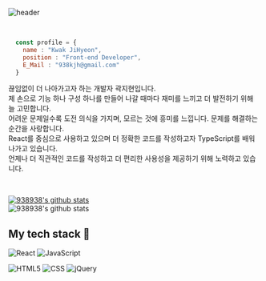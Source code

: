 ![header](https://capsule-render.vercel.app/api?type=waving&color=auto&height=150&section=header&text=Hello,World!&fontSize=30)

<br>

```javascript
  const profile = {
    name : "Kwak JiHyeon",
    position : "Front-end Developer",
    E_Mail : "938kjh@gmail.com"
  }
```

끊임없이 더 나아가고자 하는 개발자 곽지현입니다.<br>
제 손으로 기능 하나 구성 하나를 만들어 나갈 때마다 재미를 느끼고 더 발전하기 위해 늘 고민합니다.<br>
어려운 문제일수록 도전 의식을 가지며, 모르는 것에 흥미를 느낍니다. 문제를 해결하는 순간을 사랑합니다.<br>
React를 중심으로 사용하고 있으며 더 정확한 코드를 작성하고자 TypeScript를 배워나가고 있습니다.<br>
언제나 더 직관적인 코드를 작성하고 더 편리한 사용성을 제공하기 위해 노력하고 있습니다.

<br>

[![938938's github stats](https://github-readme-stats.vercel.app/api/top-langs/?username=938938&show_icons=true&hide_border=true&title_color=004386&icon_color=004386&layout=compact&theme=graywhite)](https://github.com/938938)
<br>
![938938's github stats](https://github-readme-stats.vercel.app/api?username=938938&show_icons=true&theme=graywhite&hide=issues,contribs)


## My tech stack :notebook_with_decorative_cover:

![React](https://img.shields.io/badge/-React-61DAFB?style=for-the-badge&logo=React&logoColor=000000)
![JavaScript](https://img.shields.io/badge/-JavaScript-F7DF1E?style=for-the-badge&logo=JavaScript&logoColor=000000)

![HTML5](https://img.shields.io/badge/-HTML-E34F26?style=for-the-badge&logo=html5&logoColor=ffffff)
![CSS](https://img.shields.io/badge/-CSS-1572B6?style=for-the-badge&logo=CSS3&logoColor=ffffff)
![jQuery](https://img.shields.io/badge/-jQuery-0769AD?style=for-the-badge&logo=jQuery&logoColor=ffffff)

<br>
